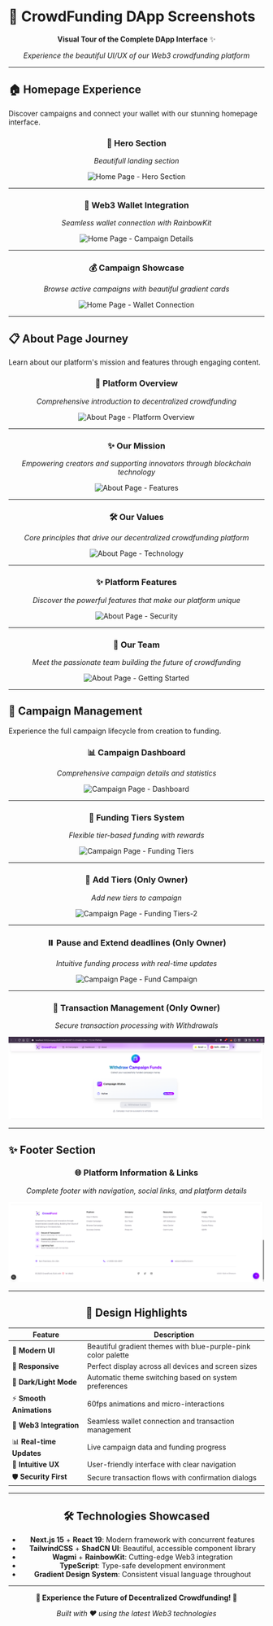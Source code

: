 # 📸 CrowdFunding DApp Screenshots

<div align="center">

**Visual Tour of the Complete DApp Interface** ✨

*Experience the beautiful UI/UX of our Web3 crowdfunding platform*

---

</div>

## 🏠 Homepage Experience

Discover campaigns and connect your wallet with our stunning homepage interface.

<div align="center">

### 🌟 Hero Section

*Beautifull landing section*

![Home Page - Hero Section](img/home-1.png)

---

### 🔗 Web3 Wallet Integration

*Seamless wallet connection with RainbowKit*

![Home Page - Campaign Details](img/home-2.png)

---

### 💰 Campaign Showcase

*Browse active campaigns with beautiful gradient cards*

![Home Page - Wallet Connection](img/home-3.png)

</div>

---

## 📋 About Page Journey

Learn about our platform's mission and features through engaging content.

<div align="center">

### 🎯 Platform Overview

*Comprehensive introduction to decentralized crowdfunding*

![About Page - Platform Overview](img/about-1.png)

---

### ✨ Our Mission

*Empowering creators and supporting innovators through blockchain technology*

![About Page - Features](img/about-2.png)

---

### 🛠️ Our Values

*Core principles that drive our decentralized crowdfunding platform*

![About Page - Technology](img/about-3.png)

---

### ✨ Platform Features

*Discover the powerful features that make our platform unique*

![About Page - Security](img/about-4.png)

---

### 🚀 Our Team

*Meet the passionate team building the future of crowdfunding*

![About Page - Getting Started](img/about-5.png)

</div>

---

## 🎯 Campaign Management

Experience the full campaign lifecycle from creation to funding.

<div align="center">

### 📊 Campaign Dashboard

*Comprehensive campaign details and statistics*

![Campaign Page - Dashboard](img/campaign-1.png)

---

### 💎 Funding Tiers System

*Flexible tier-based funding with rewards*

![Campaign Page - Funding Tiers](img/campaign-2.png)

---

### 💎 Add Tiers (Only Owner)

*Add new tiers to campaign*

![Campaign Page - Funding Tiers-2](img/campaign-3.png)

---

### ⏸️ Pause and Extend deadlines (Only Owner)

*Intuitive funding process with real-time updates*

![Campaign Page - Fund Campaign](img/campaign-4.png)

---

### 💸 Transaction Management (Only Owner)

*Secure transaction processing with Withdrawals*

![Campaign Page - Transactions](img/campaign-5.png)

</div>

---

## ✨ Footer Section

<div align="center">

### 🌐 Platform Information & Links

*Complete footer with navigation, social links, and platform details*

![Footer Section](img/footer.png)

</div>

---

<div align="center">

## 🎨 **Design Highlights**

| **Feature** | **Description** |
|-------------|-----------------|
| 🎨 **Modern UI** | Beautiful gradient themes with blue-purple-pink color palette |
| 📱 **Responsive** | Perfect display across all devices and screen sizes |
| 🌙 **Dark/Light Mode** | Automatic theme switching based on system preferences |
| ⚡ **Smooth Animations** | 60fps animations and micro-interactions |
| 🔗 **Web3 Integration** | Seamless wallet connection and transaction management |
| 📊 **Real-time Updates** | Live campaign data and funding progress |
| 🎯 **Intuitive UX** | User-friendly interface with clear navigation |
| 🛡️ **Security First** | Secure transaction flows with confirmation dialogs |

---

## 🛠️ **Technologies Showcased**

- **Next.js 15** + **React 19**: Modern framework with concurrent features
- **TailwindCSS** + **ShadCN UI**: Beautiful, accessible component library
- **Wagmi** + **RainbowKit**: Cutting-edge Web3 integration
- **TypeScript**: Type-safe development environment
- **Gradient Design System**: Consistent visual language throughout

---

**🎉 Experience the Future of Decentralized Crowdfunding! 🎉**

*Built with ❤️ using the latest Web3 technologies*

</div>
